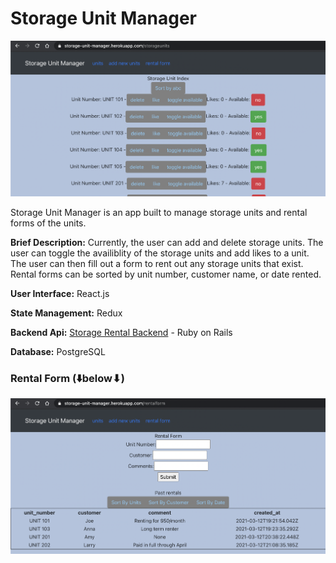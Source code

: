 # Storage Unit Manager

<p align="center"><img src="https://github.com/blee2125/storage-rental-react-app/blob/main/rental%20units.png"></p>

Storage Unit Manager is an app built to manage storage units and rental forms of the units.

**Brief Description:** Currently, the user can add and delete storage units. The user can toggle the availiblity of the storage units and add likes to a unit. The user can then fill out a form to rent out any storage units that exist. Rental forms can be sorted by unit number, customer name, or date rented.

**User Interface:** React.js

**State Management:** Redux

**Backend Api:** [Storage Rental Backend](https://github.com/blee2125/storage-rental-backend) - Ruby on Rails

**Database:** PostgreSQL

### Rental Form (⬇️below⬇)

<p align="center"><img src="https://github.com/blee2125/storage-rental-react-app/blob/main/rental%20form.png"></p>
